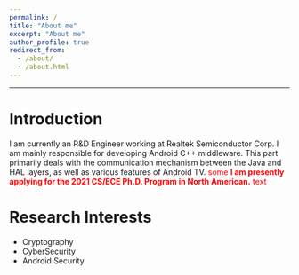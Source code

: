 ```yaml
---
permalink: /
title: "About me"
excerpt: "About me"
author_profile: true
redirect_from: 
  - /about/
  - /about.html
---
```


---

Introduction
=====
I am currently an R&D Engineer working at Realtek Semiconductor Corp. 
I am mainly responsible for developing Android C++ middleware. This part primarily deals with the communication mechanism between the Java and HAL layers, as well as various features of Android TV.
<span style="color:red">some **I am presently applying for the 2021 CS/ECE Ph.D. Program in North American.** text</span>



# Research Interests
* Cryptography
* CyberSecurity
* Android Security

